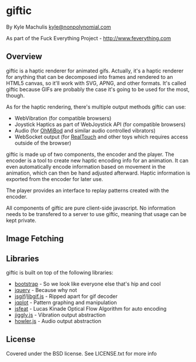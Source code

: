 # giftic

By Kyle Machulis <kyle@nonpolynomial.com>

As part of the Fuck Everything Project - http://www.feverything.com

## Overview

giftic is a haptic renderer for animated gifs. Actually, it's a haptic
renderer for anything that can be decomposed into frames and rendered
to an HTML5 canvas, so it'll work with SVG, APNG, and other formats.
It's called giftic because GIFs are probably the case it's going to be
used for the most, though.

As for the haptic rendering, there's multiple output methods giftic
can use:

* WebVibration (for compatible browsers)
* Joystick Haptics as part of WebJoystick API (for compatible browsers)
* Audio (for [OhMiBod](http://ohmibod.com) and similar audio controlled vibrators)
* WebSocket output (for [RealTouch](http://www.realtouch.com) and other toys which requires access outside of the browser)

giftic is made up of two components, the encoder and the player. The
encoder is a tool to create new haptic encoding info for an animation.
It can even automatically encode information based on movement in the
animation, which can then be hand adjusted afterward. Haptic
information is exported from the encoder for later use.

The player provides an interface to replay patterns created with the
encoder.

All components of giftic are pure client-side javascript. No
information needs to be transfered to a server to use giftic, meaning
that usage can be kept private. 

## Image Fetching

## Libraries

giftic is built on top of the following libraries:

* [bootstrap](http://getbootstrap.com) - So we look like everyone else that's hip and cool
* [jquery](http://jquery.com) - Because why not
* [jsgif](https://github.com/shachaf/jsgif)/[libgif.js](https://github.com/buzzfeed/libgif-js) - Ripped apart for gif decoder
* [jqplot](http://jqplot.com) - Pattern graphing and manipulation
* [jsfeat](http://inspirit.github.io/jsfeat) - Lucas Kinade Optical Flow Algorithm for auto encoding
* [jiggly.js](http://github.com/qdot/jiggly.js) - Vibration output abstraction
* [howler.js](http://github.com/goldfire/howler.js) - Audio output abstraction

## License

Covered under the BSD license. See LICENSE.txt for more info
